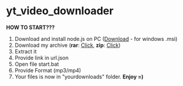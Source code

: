 # yt_video_downloader

**HOW TO START???**
1. Download and install node.js on PC ([Download](https://nodejs.org/en/download/) - for windows .msi)
2. Download my archive (**rar**: [Click](https://drive.google.com/file/d/1pKttxrAaZegXihXrkupCUM6jJJ4rcLVw/view?usp=sharing), **zip**: [Click](https://drive.google.com/file/d/13bkNWfDBPHL3sdDgmIIrwi2brYshGQXS/view?usp=sharing))
3. Extract it
4. Provide link in url.json
5. Open file start.bat
6. Provide Format (mp3/mp4)
7. Your files is now in "yourdownloads" folder. **Enjoy =)**
